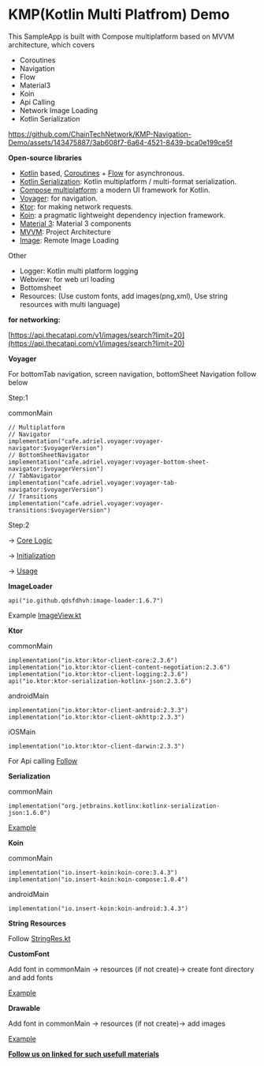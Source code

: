 # KMP(Kotlin Multi Platfrom) Demo

This SampleApp is built with Compose multiplatform based on MVVM architecture, which covers
- Coroutines
- Navigation 
- Flow
- Material3 
- Koin
- Api Calling
- Network Image Loading
- Kotlin Serialization

https://github.com/ChainTechNetwork/KMP-Navigation-Demo/assets/143475887/3ab608f7-6a64-4521-8439-bca0e199ce5f

**Open-source libraries**

- [Kotlin](https://kotlinlang.org/) based, [Coroutines](https://github.com/Kotlin/kotlinx.coroutines) + [Flow](https://kotlin.github.io/kotlinx.coroutines/kotlinx-coroutines-core/kotlinx.coroutines.flow/) for asynchronous.
- [Kotlin Serialization](https://github.com/Kotlin/kotlinx.serialization): Kotlin multiplatform / multi-format serialization.
- [Compose multiplatform](https://github.com/JetBrains/compose-multiplatform): a modern UI framework for Kotlin.
- [Voyager](https://github.com/adrielcafe/voyager): for navigation.
- [Ktor](https://github.com/ktorio/ktor): for making network requests.
- [Koin](https://github.com/InsertKoinIO/koin): a pragmatic lightweight dependency injection framework.
- [Material 3](https://m3.material.io/components): Material 3 components
- [MVVM](https://github.com/ahmedeltaher/MVVM-Kotlin-Android-Architecture): Project Architecture
- [Image](https://github.com/qdsfdhvh/compose-imageloader): Remote Image Loading

Other

- Logger: Kotlin multi platform logging
- Webview: for web url loading
- Bottomsheet
- Resources: (Use custom fonts, add images(png,xml), Use string resources with multi language)

**for networking:**

[https://api.thecatapi.com/v1/images/search?limit=20](https://api.thecatapi.com/v1/images/search?limit=20)

**Voyager**

For bottomTab navigation, screen navigation, bottomSheet Navigation follow below

Step:1

commonMain
```
// Multiplatform
// Navigator
implementation("cafe.adriel.voyager:voyager-navigator:$voyagerVersion")
// BottomSheetNavigator
implementation("cafe.adriel.voyager:voyager-bottom-sheet-navigator:$voyagerVersion")
// TabNavigator
implementation("cafe.adriel.voyager:voyager-tab-navigator:$voyagerVersion")
// Transitions
implementation("cafe.adriel.voyager:voyager-transitions:$voyagerVersion")
```

Step:2

-\> [Core Logic](https://github.com/ChainTechNetwork/KMP-Navigation-Demo/tree/main/shared/src/commonMain/kotlin/com/example/demotest/navigation)

-\> [Initialization](https://github.com/ChainTechNetwork/KMP-Navigation-Demo/blob/main/shared/src/commonMain/kotlin/com/example/demotest/App.kt)

-\> [Usage](https://github.com/ChainTechNetwork/KMP-Navigation-Demo/blob/main/shared/src/commonMain/kotlin/com/example/demotest/ui/screen/ProfileTab.kt)

**ImageLoader**
```
api("io.github.qdsfdhvh:image-loader:1.6.7")
```

Example [ImageView.kt](https://github.com/ChainTechNetwork/KMP-Navigation-Demo/blob/main/shared/src/commonMain/kotlin/com/example/demotest/core/ImageView.kt)

**Ktor**

commonMain
```
implementation("io.ktor:ktor-client-core:2.3.6")
implementation("io.ktor:ktor-client-content-negotiation:2.3.6")
implementation("io.ktor:ktor-client-logging:2.3.6")
api("io.ktor:ktor-serialization-kotlinx-json:2.3.6")
```
androidMain
```
implementation("io.ktor:ktor-client-android:2.3.3")
implementation("io.ktor:ktor-client-okhttp:2.3.3")
```
iOSMain
```
implementation("io.ktor:ktor-client-darwin:2.3.3")
```
For Api calling [Follow](https://github.com/ChainTechNetwork/KMP-Navigation-Demo/blob/main/shared/src/commonMain/kotlin/com/example/demotest/ui/viewmodel/ExampleViewModel.kt)

**Serialization**

commonMain
```
implementation("org.jetbrains.kotlinx:kotlinx-serialization-json:1.6.0")
```

[Example](https://github.com/ChainTechNetwork/KMP-Navigation-Demo/blob/main/shared/src/commonMain/kotlin/com/example/demotest/model/Cat.kt)

**Koin**

commonMain
```
implementation("io.insert-koin:koin-core:3.4.3")
implementation("io.insert-koin:koin-compose:1.0.4")
```

androidMain
```
implementation("io.insert-koin:koin-android:3.4.3")
```

**String Resources**

Follow [StringRes.kt](https://github.com/ChainTechNetwork/KMP-Navigation-Demo/blob/main/shared/src/commonMain/kotlin/com/example/demotest/core/StringRes.kt)

**CustomFont**

Add font in commonMain -\> resources (if not create)-\> create font directory and add fonts

[Example](https://github.com/ChainTechNetwork/KMP-Navigation-Demo/blob/main/shared/src/commonMain/kotlin/com/example/demotest/core/Font.kt)

**Drawable**

Add font in commonMain -\> resources (if not create)-\> add images

[Example](https://github.com/ChainTechNetwork/KMP-Navigation-Demo/blob/main/shared/src/commonMain/kotlin/com/example/demotest/ui/screen/Detail.kt)

**[Follow us on linked for such usefull materials](https://www.linkedin.com/showcase/mobile-innovation-network/?viewAsMember=true)**
